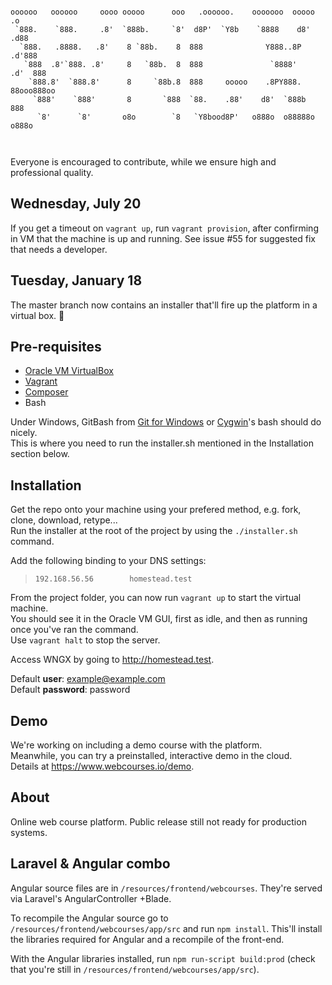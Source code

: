 ```

oooooo   oooooo     oooo ooooo      ooo   .oooooo.    ooooooo  ooooo            .o   
 `888.    `888.     .8'  `888b.     `8'  d8P'  `Y8b    `8888    d8'           .d88   
  `888.   .8888.   .8'    8 `88b.    8  888              Y888..8P           .d'888   
   `888  .8'`888. .8'     8   `88b.  8  888               `8888'          .d'  888   
    `888.8'  `888.8'      8     `88b.8  888     ooooo    .8PY888.         88ooo888oo 
     `888'    `888'       8       `888  `88.    .88'    d8'  `888b             888   
      `8'      `8'       o8o        `8   `Y8bood8P'   o888o  o88888o          o888o  
      
  
```
Everyone is encouraged to contribute, while we ensure high and professional quality.

## Wednesday, July 20

If you get a timeout on `vagrant up`, run `vagrant provision`, after confirming in VM that the machine is up and running. See issue #55 for suggested fix that needs a developer.


## Tuesday, January 18

The master branch now contains an installer that'll fire up the platform in a virtual box. 🚀


## Pre-requisites

- [Oracle VM VirtualBox](https://www.virtualbox.org/)
- [Vagrant](https://www.vagrantup.com/vmware/downloads)
- [Composer](https://getcomposer.org/)
- Bash

Under Windows, GitBash from [Git for Windows](https://gitforwindows.org/) or [Cygwin](https://www.cygwin.com/)'s bash should do nicely.  
This is where you need to run the installer.sh mentioned in the Installation section below.

## Installation

Get the repo onto your machine using your prefered method, e.g. fork, clone, download, retype...  
Run the installer at the root of the project by using the `./installer.sh` command.  

Add the following binding to your DNS settings:  
> `192.168.56.56        homestead.test`

From the project folder, you can now run `vagrant up` to start the virtual machine.  
You should see it in the Oracle VM GUI, first as idle, and then as running once you've ran the command.  
Use `vagrant halt` to stop the server.

Access WNGX by going to http://homestead.test.  
  
Default **user**: example@example.com  
Default **password**: password 

## Demo

We're working on including a demo course with the platform.  
Meanwhile, you can try a preinstalled, interactive demo in the cloud.  
Details at https://www.webcourses.io/demo.

## About

Online web course platform. Public release still not ready for production systems.
  
  


## Laravel & Angular combo

Angular source files are in `/resources/frontend/webcourses`. They're served via Laravel's AngularController +Blade.

To recompile the Angular source go to `/resources/frontend/webcourses/app/src` and run `npm install`. This'll install the libraries required for Angular and a recompile of the front-end.

With the Angular libraries installed, run `npm run-script build:prod` (check that you're still in `/resources/frontend/webcourses/app/src`).
